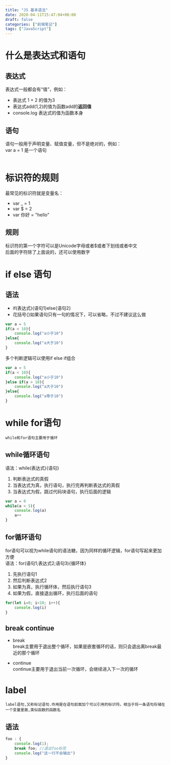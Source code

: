 ```yaml
---
title: "JS 基本语法"
date: 2020-04-11T15:47:04+08:00
draft: false
categories: ["前端笔记"]
tags: ["JavaScript"]
---
```


# 什么是表达式和语句
## 表达式
表达式一般都会有“值”，例如：  
* 表达式 1 + 2 的值为3
* 表达式add(1,2)的值为函数add的**返回值**
* console.log 表达式的值为函数本身  
## 语句
语句一般用于声明变量、赋值变量，但不是绝对的，例如：  
var a = 1 是一个语句  
<br/>

# 标识符的规则
最常见的标识符就是变量名：  
* var _ = 1  
* var $ = 2
* var 你好 = "hello"  

## 规则  
标识符的第一个字符可以是Unicode字母或者$或者下划线或者中文  
后面的字符除了上面说的，还可以使用数字  

# if else 语句
## 语法
* if(表达式){语句1}else{语句2}
* 花括号{}如果语句只有一句的情况下，可以省略，不过不建议这么做
```JavaScript
var a = 5
if(a < 10){
    console.log("a小于10")
}else{
    console.log("a大于10")
}
```
多个判断逻辑可以使用if else if组合
```JavaScript
var a = 5
if(a < 10){
    console.log("a小于10")
}else if(a > 10){
    console.log("a大于10")
}else{
    console.log("a等于10")
}
```
# while for语句  
    while和for语句主要用于循环  

## while循环语句
语法：while(表达式){语句}

1. 判断表达式的真假
2. 当表达式为真，执行语句，执行完再判断表达式的真假
3. 当表达式为假，跳过代码块语句，执行后面的逻辑
```JavaScript
var a = 0
while(a < 5){
    console.log(a)
    a++
}
```  
## for循环语句
for语句可以视为while语句的语法糖，因为同样的循环逻辑，for语句写起来更加方便  
语法：for(语句1;表达式2;语句3){循环体}  
1. 先执行语句1
2. 然后判断表达式2
3. 如果为真，执行循环体，然后执行语句3
4. 如果为假，直接退出循环，执行后面的语句
```JavaScript
for(let i=0; i<10; i++){
    console.log(i)
}
```
## break continue
* break  
    break主要用于退出整个循环，如果是嵌套循环的话，则只会退出离break最近的那个循环  

* continue  
    continue主要用于退出当前一次循环，会继续进入下一次的循环  

# label
    label语句,又称标记语句.作用是在语句前面加个可以引用的标识符。相当于将一条语句存储在一个变量里面,类似函数的函数名  

## 语法
```JavaScript
foo : {
    console.log(1);
    break foo; //退出foo标签
    console.log("这一行不会输出")
}
```